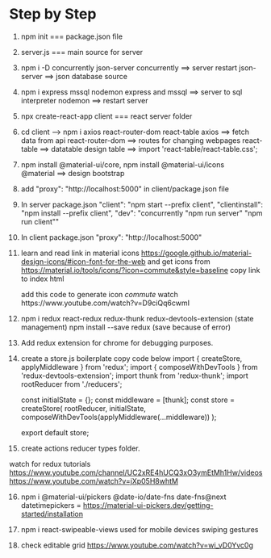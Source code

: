 # Step by Step

1. npm init === package.json file
2. server.js === main source for server
3. npm i -D concurrently json-server
   concurrently ==> server restart
   json-server ==> json database source
4. npm i express mssql nodemon
   express and mssql ==> server to sql interpreter
   nodemon ==> restart server
5. npx create-react-app client === react server folder
6. cd client --> npm i axios react-router-dom react-table
   axios ==> fetch data from api
   react-router-dom ==> routes for changing webpages
   react-table ==> datatable
   design table ==> import 'react-table/react-table.css';
7. npm install @material-ui/core, npm install @material-ui/icons  
   @material ==> design bootstrap
8. add "proxy": "http://localhost:5000" in client/package.json file
9. In server package.json
   "client": "npm start --prefix client",
   "clientinstall": "npm install --prefix client",
   "dev": "concurrently \"npm run server\" \"npm run client\""
10. In client package.json
    "proxy": "http://localhost:5000"
11. learn and read link in material icons
    https://google.github.io/material-design-icons/#icon-font-for-the-web
    and get icons from
    https://material.io/tools/icons/?icon=commute&style=baseline
    copy link to index html
    <link href="https://fonts.googleapis.com/icon?family=Material+Icons"
                  rel="stylesheet">
    add this code to generate icon <i class="material-icons">commute</i>
    watch https://www.youtube.com/watch?v=D9ciQq6cwmI
12. npm i redux react-redux redux-thunk redux-devtools-extension
    (state management)
    npm install --save redux (save because of error)
13. Add redux extension for chrome for debugging purposes.
14. create a store.js boilerplate copy code below
    import { createStore, applyMiddleware } from 'redux';
    import { composeWithDevTools } from 'redux-devtools-extension';
    import thunk from 'redux-thunk';
    import rootReducer from './reducers';

    const initialState = {};
    const middleware = [thunk];
    const store = createStore(
    rootReducer,
    initialState,
    composeWithDevTools(applyMiddleware(...middleware))
    );

    export default store;

15. create actions reducer types folder.

watch for redux tutorials
https://www.youtube.com/channel/UC2xRE4hUCQ3xO3ymEtMh1Hw/videos
https://www.youtube.com/watch?v=jXp05H8whtM

16. npm i @material-ui/pickers @date-io/date-fns date-fns@next
    datetimepickers = https://material-ui-pickers.dev/getting-started/installation

17. npm i react-swipeable-views
    used for mobile devices swiping gestures

18. check editable grid https://www.youtube.com/watch?v=wi_vD0Yvc0g

